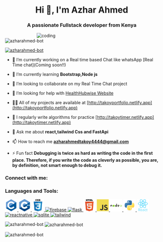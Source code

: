 <h1 align="center">Hi 👋, I'm Azhar Ahmed</h1>
<h3 align="center">A passionate Fullstack developer from Kenya</h3>
<img align="right" alt="coding" width="400" src="https://encrypted-tbn0.gstatic.com/images?q=tbn:ANd9GcRG0S0iGpy_vw9BocQboSeTn_-8TRujmoXSWjsHoorFs309oBa27o2VH42WVCOkuC-Nfyk&usqp=CAU" </img>
<p align="left"> <img src="https://komarev.com/ghpvc/?username=azharahmed-bot&label=Profile%20views&color=0e75b6&style=flat" alt="azharahmed-bot" /> </p>

<p align="left"> <a href="https://github.com/ryo-ma/github-profile-trophy"><img src="https://github-profile-trophy.vercel.app/?username=azharahmed-bot" alt="azharahmed-bot" /></a> </p>

- 🔭 I’m currently working on a Real time based Chat like whatsApp [Real Time chat](Coming soon!!)

- 🌱 I’m currently learning **Bootstrap,Node js**

- 👯 I’m looking to collaborate on my Real Time Chat project 
- 🤝 I’m looking for help with [HealthHubwise Website](https://healthhubwise.netlify.app/)

- 👨‍💻 All of my projects are available at [http://takoyportfolio.netlify.app](http://takoyportfolio.netlify.app)

- 📝 I regularly write algorithms for practice [http://takoytimer.netlify.app](http://takoytimer.netlify.app)

- 💬 Ask me about **react,tailwind Css and FastApi**

- 📫 How to reach me **azharahmedtakoy4444@gmail.com**

- ⚡ Fun fact **Debugging is twice as hard as writing the code in the first place. Therefore, if you write the code as cleverly as possible, you are, by definition, not smart enough to debug it.**

<h3 align="left">Connect with me:</h3>
<p align="left">
</p>

<h3 align="left">Languages and Tools:</h3>
<p align="left"> <a href="https://www.cprogramming.com/" target="_blank" rel="noreferrer"> <img src="https://raw.githubusercontent.com/devicons/devicon/master/icons/c/c-original.svg" alt="c" width="40" height="40"/> </a> <a href="https://www.w3schools.com/cpp/" target="_blank" rel="noreferrer"> <img src="https://raw.githubusercontent.com/devicons/devicon/master/icons/cplusplus/cplusplus-original.svg" alt="cplusplus" width="40" height="40"/> </a> <a href="https://www.w3schools.com/css/" target="_blank" rel="noreferrer"> <img src="https://raw.githubusercontent.com/devicons/devicon/master/icons/css3/css3-original-wordmark.svg" alt="css3" width="40" height="40"/> </a> <a href="https://firebase.google.com/" target="_blank" rel="noreferrer"> <img src="https://www.vectorlogo.zone/logos/firebase/firebase-icon.svg" alt="firebase" width="40" height="40"/> </a> <a href="https://flask.palletsprojects.com/" target="_blank" rel="noreferrer"> <img src="https://www.vectorlogo.zone/logos/pocoo_flask/pocoo_flask-icon.svg" alt="flask" width="40" height="40"/> </a> <a href="https://www.w3.org/html/" target="_blank" rel="noreferrer"> <img src="https://raw.githubusercontent.com/devicons/devicon/master/icons/html5/html5-original-wordmark.svg" alt="html5" width="40" height="40"/> </a> <a href="https://developer.mozilla.org/en-US/docs/Web/JavaScript" target="_blank" rel="noreferrer"> <img src="https://raw.githubusercontent.com/devicons/devicon/master/icons/javascript/javascript-original.svg" alt="javascript" width="40" height="40"/> </a> <a href="https://nodejs.org" target="_blank" rel="noreferrer"> <img src="https://raw.githubusercontent.com/devicons/devicon/master/icons/nodejs/nodejs-original-wordmark.svg" alt="nodejs" width="40" height="40"/> </a> <a href="https://www.python.org" target="_blank" rel="noreferrer"> <img src="https://raw.githubusercontent.com/devicons/devicon/master/icons/python/python-original.svg" alt="python" width="40" height="40"/> </a> <a href="https://reactjs.org/" target="_blank" rel="noreferrer"> <img src="https://raw.githubusercontent.com/devicons/devicon/master/icons/react/react-original-wordmark.svg" alt="react" width="40" height="40"/> </a> <a href="https://reactnative.dev/" target="_blank" rel="noreferrer"> <img src="https://reactnative.dev/img/header_logo.svg" alt="reactnative" width="40" height="40"/> </a> <a href="https://www.sqlite.org/" target="_blank" rel="noreferrer"> <img src="https://www.vectorlogo.zone/logos/sqlite/sqlite-icon.svg" alt="sqlite" width="40" height="40"/> </a> <a href="https://tailwindcss.com/" target="_blank" rel="noreferrer"> <img src="https://www.vectorlogo.zone/logos/tailwindcss/tailwindcss-icon.svg" alt="tailwind" width="40" height="40"/> </a> </p>

<p><img align="left" src="https://github-readme-stats.vercel.app/api/top-langs?username=azharahmed-bot&show_icons=true&locale=en&layout=compact" alt="azharahmed-bot" /></p>

<p>&nbsp;<img align="center" src="https://github-readme-stats.vercel.app/api?username=azharahmed-bot&show_icons=true&locale=en" alt="azharahmed-bot" /></p>

<p><img align="center" src="https://github-readme-streak-stats.herokuapp.com/?user=azharahmed-bot&" alt="azharahmed-bot" /></p>


